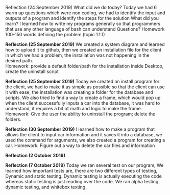 Reflection (24 September 2019)
What did we do today?
Today we had 6 warm up questions which were non coding, we had to identify the input and outputs of a program and identify the steps for the solution
What did you learn?
I learned how to write my programs generally so that programmers that use any other language of bash can understand
Questions?
Homework
100-150 words defining the problem (topic 1.1.1)

**Reflection (25 September 2019)**
We created a system diagram and learned how to upload it to github, then we created an installation file for the client in which we had a problem, the installation was not happening in the desired path.<br/>
Homework: provide a default folder/path for the installation inside Desktop, create the uninstall script



**Reflection (25 September 2019)**
Today we created an install program for the client, we had to make it as simple as possible so that the client can use it with ease, the installation was creating a folder for the database and scripts. We also tried to find a way to create a frame, which would pop up when the client successfully inputs a car into the database, it was hard to understand, it requires a bit of math and logic to make the frame.
Homework: Give the user the ability to uninstall the program; delete the folders.


**Reflection (30 September 2019)**
I learned how to make a program that allows the client to input car information and it saves it into a database, we used the command for arguments, we also created a program for creating a car.
Homework: Figure out a way to delete the car files and information


**Reflection (2 October 2019)**




**Reflection (7 October 2019)**
Today we ran several test on our program, We learned how important tests are, there are two different types of testing, Dynamic and static testing. Dynamic testing is actually executing the code whereas static testing is just reading over the code. We ran alpha testing, dynamic testing, and whitebox texting.

